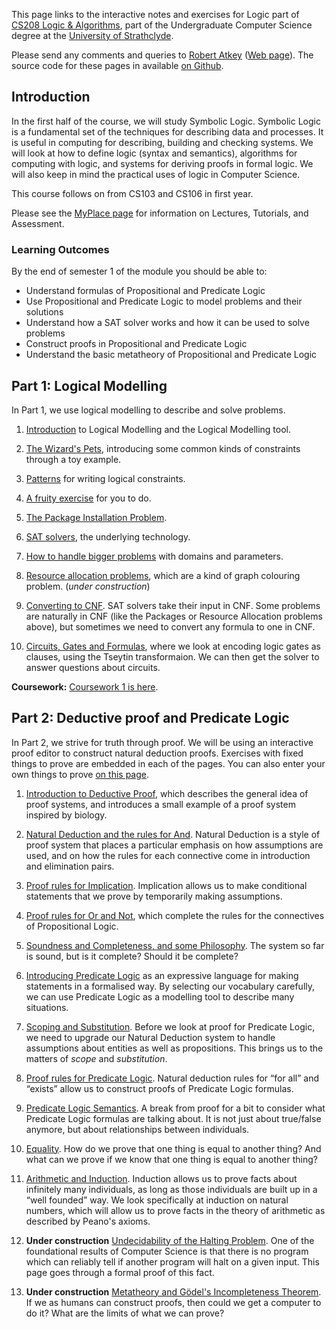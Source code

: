 This page links to the interactive notes and exercises for Logic part of [CS208 Logic & Algorithms](https://classes.myplace.strath.ac.uk/course/view.php?id=15121), part of the Undergraduate Computer Science degree at the [University of Strathclyde](https://www.strath.ac.uk/science/computerinformationsciences/).

Please send any comments and queries to [Robert Atkey](mailto:robert.atkey@strath.ac.uk) ([Web page](https://bentnib.org)). The source code for these pages in available [on Github](https://github.com/bobatkey/interactive-logic-course).

## Introduction

In the first half of the course, we will study Symbolic Logic. Symbolic Logic is a fundamental set of the techniques for describing data and processes. It is useful in computing for describing, building and checking systems. We will look at how to define logic (syntax and semantics), algorithms for computing with logic, and systems for deriving proofs in formal logic. We will also keep in mind the practical uses of logic in Computer Science.

This course follows on from CS103 and CS106 in first year.

Please see the [MyPlace page](https://classes.myplace.strath.ac.uk/course/view.php?id=15121) for information on Lectures, Tutorials, and Assessment.

### Learning Outcomes

By the end of semester 1 of the module you should be able to:

- Understand formulas of Propositional and Predicate Logic
- Use Propositional and Predicate Logic to model problems and their solutions
- Understand how a SAT solver works and how it can be used to solve problems
- Construct proofs in Propositional and Predicate Logic
- Understand the basic metatheory of Propositional and Predicate Logic

## Part 1: Logical Modelling

In Part 1, we use logical modelling to describe and solve problems.

1. [Introduction](logical-modelling-intro.html) to Logical Modelling and the Logical Modelling tool.

2. [The Wizard's Pets](wizards-pets.html), introducing some common kinds of constraints through a toy example.

3. [Patterns](patterns.html) for writing logical constraints.

4. [A fruity exercise](fruit-exercise.html) for you to do.

5. [The Package Installation Problem](packages.html).

6. [SAT solvers](sat.html), the underlying technology.

7. [How to handle bigger problems](domains-and-parameters.html) with domains and parameters.

8. [Resource allocation problems](resource-alloc.html), which are a kind of graph colouring problem. (*under construction*)

9. [Converting to CNF](converting-to-cnf.html). SAT solvers take their input in CNF. Some problems are naturally in CNF (like the Packages or Resource Allocation problems above), but sometimes we need to convert any formula to one in CNF.

10. [Circuits, Gates and Formulas](circuits.html), where we look at encoding logic gates as clauses, using the Tseytin transformaion. We can then get the solver to answer questions about circuits.

**Coursework:** [Coursework 1 is here](coursework1.html).

## Part 2: Deductive proof and Predicate Logic

In Part 2, we strive for truth through proof. We will be using an interactive proof editor to construct natural deduction proofs. Exercises with fixed things to prove are embedded in each of the pages. You can also enter your own things to prove [on this page](prover.html).

1. [Introduction to Deductive Proof](proof-intro.html), which describes the general idea of proof systems, and introduces a small example of a proof system inspired by biology.

2. [Natural Deduction and the rules for And](natural-deduction-intro.html). Natural Deduction is a style of proof system that places a particular emphasis on how assumptions are used, and on how the rules for each connective come in introduction and elimination pairs.

3. [Proof rules for Implication](proof-implication.html). Implication allows us to make conditional statements that we prove by temporarily making assumptions.

4. [Proof rules for Or and Not](proof-or.html), which complete the rules for the connectives of Propositional Logic.

5. [Soundness and Completeness, and some Philosophy](sound-complete-meaning.html). The system so far is sound, but is it complete? Should it be complete?

6. [Introducing Predicate Logic](pred-logic-intro.html) as an expressive language for making statements in a formalised way. By selecting our vocabulary carefully, we can use Predicate Logic as a modelling tool to describe many situations.

7. [Scoping and Substitution](scope-and-substitution.html). Before we look at proof for Predicate Logic, we need to upgrade our Natural Deduction system to handle assumptions about entities as well as propositions. This brings us to the matters of *scope* and *substitution*.

8. [Proof rules for Predicate Logic](pred-logic-rules.html). Natural deduction rules for “for all” and “exists” allow us to construct proofs of Predicate Logic formulas.

9. [Predicate Logic Semantics](pred-logic-semantics.html). A break from proof for a bit to consider what Predicate Logic formulas are talking about. It is not just about true/false anymore, but about relationships between individuals.

10. [Equality](equality.html). How do we prove that one thing is equal to another thing? And what can we prove if we know that one thing is equal to another thing?

11. [Arithmetic and Induction](induction.html). Induction allows us to prove facts about infinitely many individuals, as long as those individuals are built up in a “well founded” way. We look specifically at induction on natural numbers, which will allow us to prove facts in the theory of arithmetic as described by Peano's axioms.

12. **Under construction** [Undecidability of the Halting Problem](halting-problem.html). One of the foundational results of Computer Science is that there is no program which can reliably tell if another program will halt on a given input. This page goes through a formal proof of this fact.

13. **Under construction** [Metatheory and Gödel's Incompleteness Theorem](metatheory-automation.html). If we as humans can construct proofs, then could we get a computer to do it? What are the limits of what we can prove?

